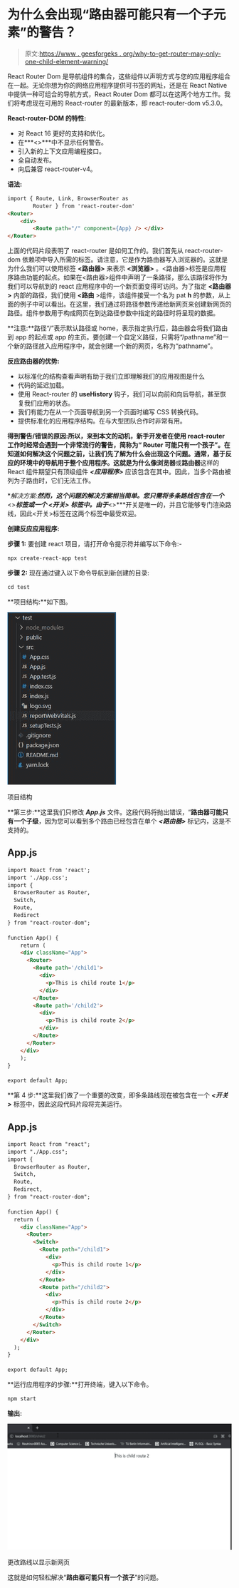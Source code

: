 # 为什么会出现“路由器可能只有一个子元素”的警告？

> 原文:[https://www . geesforgeks . org/why-to-get-router-may-only-one-child-element-warning/](https://www.geeksforgeeks.org/why-to-get-router-may-have-only-one-child-element-warning/)

React Router Dom 是导航组件的集合，这些组件以声明方式与您的应用程序组合在一起。无论你想为你的网络应用程序提供可书签的网址，还是在 React Native 中提供一种可组合的导航方式，React Router Dom 都可以在这两个地方工作。我们将考虑现在可用的 React-router 的最新版本，即 react-router-dom v5.3.0。

**React-router-DOM 的特性:**

*   对 React 16 更好的支持和优化。
*   在***<>***中不显示任何警告。
*   引入新的上下文应用编程接口。
*   全自动发布。
*   向后兼容 react-router-v4。

**语法:**

```html
import { Route, Link, BrowserRouter as 
        Router } from 'react-router-dom'
<Router>
    <div>
        <Route path="/" component={App} /> </div>
</Router>

```

上面的代码片段表明了 react-router 是如何工作的。我们首先从 react-router-dom 依赖项中导入所需的标签。请注意，它是作为路由器写入浏览器的。这就是为什么我们可以使用标签 **<路由器>** 来表示 **<浏览器>** 。<路由器>标签是应用程序路由功能的起点。如果在<路由器>组件中声明了一条路径，那么该路径将作为我们可以导航到的 react 应用程序中的一个新页面变得可访问。为了指定 **<路由器>** 内部的路径，我们使用 **<路由** >组件，该组件接受一个名为 pat **h** 的参数，从上面的例子中可以看出。在这里，我们通过将路径参数传递给新网页来创建新网页的路径。组件参数用于构成网页在到达路径参数中指定的路径时将呈现的数据。

**注意:**路径“/”表示默认路径或 home，表示指定执行后，路由器会将我们路由到 app 的起点或 app 的主页。要创建一个自定义路径，只需将“/pathname”和一个新的路径放入应用程序中，就会创建一个新的网页，名称为“pathname”。

**反应路由器的优势:**

*   以标准化的结构查看声明有助于我们立即理解我们的应用视图是什么
*   代码的延迟加载。
*   使用 React-router 的 **useHistory** 钩子，我们可以向前和向后导航，甚至恢复我们应用的状态。
*   我们有能力在从一个页面导航到另一个页面时编写 CSS 转换代码。
*   提供标准化的应用程序结构。在与大型团队合作时非常有用。

**得到警告/错误的原因:**所以，来到本文的动机，新手开发者在使用 react-router 工作时经常会遇到一个非常流行的警告，简称为“ **Router 可能只有一个孩子**”。在知道如何解决这个问题之前，让我们先了解为什么会出现这个问题。通常，基于反应的环境中的导航用于整个应用程序。这就是为什么像**浏览器**或**路由器**这样的 React 组件期望只有顶级组件 ***<应用程序>*** 应该包含在其中。因此，当多个路由被列为子路由时，它们无法工作。

**解决方案:**然而，这个问题的解决方案相当简单。您只需将多条路线包含在一个***<>***标签或一个 ***<开关>*** 标签中。由于***<>***开关是唯一的，并且它能够专门渲染路线，因此<开关>标签在这两个标签中最受欢迎。

**创建反应应用程序:**

**步骤 1:** 要创建 react 项目，请打开命令提示符并编写以下命令:-

```html
npx create-react-app test
```

**步骤 2:** 现在通过键入以下命令导航到新创建的目录:

```html
cd test
```

**项目结构:**如下图。

![](img/9d257947d466bb85b6901329d5e31473.png)

项目结构

**第三步:**这里我们只修改 ***App.js*** 文件。这段代码将抛出错误，“**路由器可能只有一个子级**，因为您可以看到多个路由已经包含在单个 ***<路由器>*** 标记内，这是不支持的。

## App.js

```html
import React from 'react';
import './App.css';
import {
  BrowserRouter as Router,
  Switch,
  Route,
  Redirect
} from "react-router-dom";

function App() {
    return (
    <div className="App">
      <Router>
        <Route path='/child1'>
          <div>
            <p>This is child route 1</p>
          </div>
        </Route>
        <Route path='/child2'>
          <div>
            <p>This is child route 2</p>
          </div>
        </Route>
      </Router>
    </div>
    );
}

export default App;
```

**第 4 步:**这里我们做了一个重要的改变，即多条路线现在被包含在一个 ***<开关>*** 标签中，因此这段代码片段将完美运行。

## App.js

```html
import React from "react";
import "./App.css";
import {
  BrowserRouter as Router,
  Switch,
  Route,
  Redirect,
} from "react-router-dom";

function App() {
  return (
    <div className="App">
      <Router>
        <Switch>
          <Route path="/child1">
            <div>
              <p>This is child route 1</p>
            </div>
          </Route>
          <Route path="/child2">
            <div>
              <p>This is child route 2</p>
            </div>
          </Route>
        </Switch>
      </Router>
    </div>
  );
}

export default App;
```

**运行应用程序的步骤:**打开终端，键入以下命令。

```html
npm start
```

**输出:**

![](img/24c264474d71ec2f08e20a5b74154378.png)

更改路线以显示新网页

这就是如何轻松解决“**路由器可能只有一个孩子**”的问题。